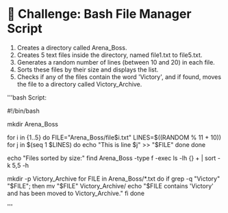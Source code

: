 # 📌 Challenge: Bash File Manager Script

1. Creates a directory called Arena_Boss.
2. Creates 5 text files inside the directory, named file1.txt to file5.txt.
3. Generates a random number of lines (between 10 and 20) in each file.
4. Sorts these files by their size and displays the list.
5. Checks if any of the files contain the word 'Victory', and if found, moves the file to a directory called Victory_Archive.


'''bash 
Script:

#!/bin/bash

mkdir Arena_Boss

for i in {1..5}
do
    FILE="Arena_Boss/file$i.txt"
    LINES=$((RANDOM % 11 + 10))
    for j in $(seq 1 $LINES)
    do
        echo "This is line $j" >> "$FILE"
    done
done

echo "Files sorted by size:"
find Arena_Boss -type f -exec ls -lh {} + | sort -k 5,5 -h


mkdir -p Victory_Archive
for FILE in Arena_Boss/*.txt
do
    if grep -q "Victory" "$FILE"; then
        mv "$FILE" Victory_Archive/
        echo "$FILE contains 'Victory' and has been moved to Victory_Archive."
    fi
done

'''

